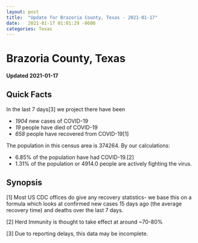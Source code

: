 ```yaml
---
layout: post
title:  "Update for Brazoria County, Texas - 2021-01-17"
date:   2021-01-17 01:01:29 -0600
categories: Texas
---
```


# Brazoria County, Texas
#### Updated 2021-01-17

## Quick Facts

In the last 7 days[3] we project there have been
- *1904* new cases of COVID-19
- *19* people have died of COVID-19
- *658* people have recovered from COVID-19[1]

The population in this census area is 374264. By our calculations:
- 6.85% of the population have had COVID-19.[2]
- 1.31% of the population or 4914.0 people are actively fighting the virus.

## Synopsis




[1] Most US CDC offices do give any recovery statistics- we base this on a formula which looks at confirmed new cases
15 days ago (the average recovery time) and deaths over the last 7 days.

[2] Herd Immunity is thought to take effect at around ~70-80%

[3] Due to reporting delays, this data may be incomplete.
 
    